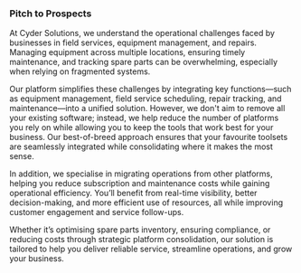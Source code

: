 ### Pitch to Prospects
At Cyder Solutions, we understand the operational challenges faced by businesses in field services, equipment management, and repairs. Managing equipment across multiple locations, ensuring timely maintenance, and tracking spare parts can be overwhelming, especially when relying on fragmented systems.

Our platform simplifies these challenges by integrating key functions—such as equipment management, field service scheduling, repair tracking, and maintenance—into a unified solution. However, we don't aim to remove all your existing software; instead, we help reduce the number of platforms you rely on while allowing you to keep the tools that work best for your business. Our best-of-breed approach ensures that your favourite toolsets are seamlessly integrated while consolidating where it makes the most sense.

In addition, we specialise in migrating operations from other platforms, helping you reduce subscription and maintenance costs while gaining operational efficiency. You’ll benefit from real-time visibility, better decision-making, and more efficient use of resources, all while improving customer engagement and service follow-ups.

Whether it’s optimising spare parts inventory, ensuring compliance, or reducing costs through strategic platform consolidation, our solution is tailored to help you deliver reliable service, streamline operations, and grow your business.
